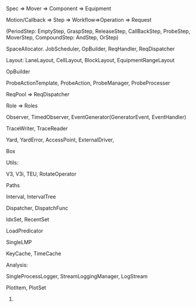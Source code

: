 Spec => Mover => Component => Equipment

Motion/Callback => Step => Workflow=>Operation => Request

(PeriodStep: EmptyStep, GraspStep, ReleaseStep, 
CallBackStep, ProbeStep, MoverStep, 
CompoundStep: AndStep, OrStep)

SpaceAllocator. JobScheduler, OpBuilder, ReqHandler, ReqDispatcher

Layout: LaneLayout, CellLayout, BlockLayout, EquipmentRangeLayout

OpBuilder

ProbeActionTemplate, ProbeAction, ProbeManager, ProbeProcesser

ReqPool => ReqDispatcher

Role => Roles

Observer, TimedObserver, EventGenerator(GeneratorEvent, EventHandler)

TraceWriter, TraceReader

Yard, YardError, AccessPoint, ExternalDriver, 

Box

Utils:

V3, V3i, TEU, RotateOperator

Paths

Interval, IntervalTree

Dispatcher, DispatchFunc

IdxSet, RecentSet

LoadPredicator

SingleLMP

KeyCache, TimeCache

Analysis:

SingleProcessLogger, StreamLoggingManager, LogStream

PlotItem, PlotSet





1. 